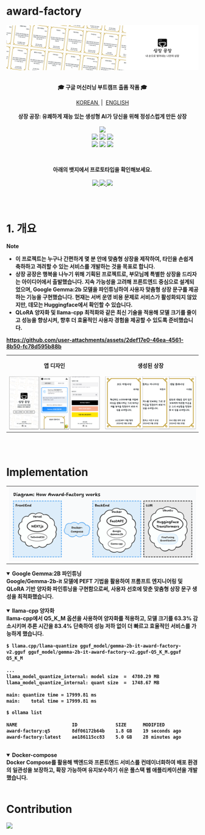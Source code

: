 # award-factory

<img src="./src/banner_notion.png"/>

<p align="center">
  <br/>
  <strong>🎓 구글 머신러닝 부트캠프 출품 작품 🎓</strong>
  <br/>
  <br/>
  <a href='https://github.com/ziweek/award-factory/blob/main/README_KO.md'>
    KOREAN
  </a>
  &nbsp;|&nbsp;
  <a href='https://github.com/ziweek/award-factory/blob/main/README.md'>
    ENGLISH
  </a>
  <br/>
  <br/>
  <strong>상장 공장: 유쾌하게 재능 있는 생성형 AI가 당신을 위해 정성스럽게 만든 상장</strong>
  <br/>
  <br/>
  <a href='https://paperswithcode.com/paper/gemma-open-models-based-on-gemini-research'>
    <img src="https://img.shields.io/badge/Paperswithcode-Gemma:%20Open%20Models%20Based on%20Gemini%20Research%20and%20Technology-25c2a0?style=flat-square"/>
  </a>
  <br/>
  <img src="https://img.shields.io/badge/Next.js-000000?style=flat-square&logo=nextdotjs&logoColor=white"/>
  <img src="https://img.shields.io/badge/PWA-5A0FC8?style=flat-square&logo=pwa&logoColor=white"/> 
  <img src="https://img.shields.io/badge/FastAPI-009688?style=flat-square&logo=fastapi&logoColor=white"/>
  <br/>
  <img src="https://img.shields.io/badge/Docker-2496ED?style=flat-square&logo=Docker&logoColor=white"/>
  <img src="https://img.shields.io/badge/Jenkins-D24939?style=flat-square&logo=jenkins&logoColor=white"/>
  <img src="https://img.shields.io/badge/AWS-232F3E?style=flat-square&logo=amazonwebservices&logoColor=white"/>
</p>
<br/>

<p align="center">  
  <strong>아래의 뱃지에서 프로토타입을 확인해보세요.<strong>
  <br/>
  <br/>
  <a href='https://award-factory.vercel.app'>
    <img src="https://img.shields.io/badge/Website-Vercel-000000?style=flat-square&logo=vercel&logoColor=white"/>
  </a>
  <a href='https://huggingface.co/ziweek/gemma-2b-it-award-factory'>
      <img src="https://img.shields.io/badge/Model-Hugging%20Face-FFD21E?style=flat-square&logo=huggingface&logoColor=white"/>
  </a>
  <a href='https://huggingface.co/datasets/ziweek/award-factory-citation'>
      <img src="https://img.shields.io/badge/Dataset-Hugging%20Face-FFD21E?style=flat-square&logo=huggingface&logoColor=white"/>
  </a>
</p>

<br/>
<br/>

# 1. 개요

> [!NOTE]
>
> - 이 프로젝트는 누구나 간편하게 몇 분 안에 맞춤형 상장을 제작하여, 타인을 손쉽게 축하하고 격려할 수 있는 서비스를 개발하는 것을 목표로 합니다.
> - 상장 공장은 행복을 나누기 위해 기획된 프로젝트로, 부모님께 특별한 상장을 드리자는 아이디어에서 출발했습니다. 지속 가능성을 고려해 프론트엔드 중심으로 설계되었으며, Google Gemma:2b 모델을 파인튜닝하여 사용자 맞춤형 상장 문구를 제공하는 기능을 구현했습니다. 현재는 서버 운영 비용 문제로 서비스가 활성화되지 않았지만, 데모는 Huggingface에서 확인할 수 있습니다.
> - QLoRA 양자화 및 llama-cpp 최적화와 같은 최신 기술을 적용해 모델 크기를 줄이고 성능을 향상시켜, 향후 더 효율적인 사용자 경험을 제공할 수 있도록 준비했습니다.

https://github.com/user-attachments/assets/2def17e0-46ea-4561-8b50-fc78d595b88b

<table>
    <tr>
    <td style="width:1/2;">
      <p align="center">앱 디자인</p>
    </td>
    <td style="width:1/2;">
      <p align="center">생성된 상장</p>
    </td>
  </tr>
  <tr>
    <td style="width:1/2;">
      <img src="./src/screenshots.png"/>
    </td>
    <td style="width:1/2;">
      <img src="./src/results.png"/>
    </td>
  </tr>
</table>
<br/>
<br/>

# Implementation

<table>
  <tr>
    <td style="width:1/2;">
      <img src="./src/diagram.png"/>
    </td>
  </tr>
</table>

<details open>  
 <summary><b>Google Gemma:2B 파인튜닝</b></summary>  
Google/Gemma-2b-it 모델에 PEFT 기법을 활용하여 프롬프트 엔지니어링 및 QLoRA 기반 양자화 파인튜닝을 구현함으로써, 사용자 선호에 맞춘 맞춤형 상장 문구 생성을 최적화했습니다.  
</details>  
<br/>

<details open>  
 <summary><b>llama-cpp 양자화</b></summary>  
llama-cpp에서 Q5_K_M 옵션을 사용하여 양자화를 적용하고, 모델 크기를 63.3% 감소시키며 추론 시간을 83.4% 단축하여 성능 저하 없이 더 빠르고 효율적인 서비스를 가능하게 했습니다.

<br/>

```
$ llama.cpp/llama-quantize gguf_model/gemma-2b-it-award-factory-v2.gguf gguf_model/gemma-2b-it-award-factory-v2.gguf-Q5_K_M.gguf Q5_K_M

...
llama_model_quantize_internal: model size  =  4780.29 MB
llama_model_quantize_internal: quant size  =  1748.67 MB

main: quantize time = 17999.81 ms
main:    total time = 17999.81 ms
```

```
$ ollama list

NAME                    ID              SIZE      MODIFIED
award-factory:q5        8df06172b64b    1.8 GB    19 seconds ago
award-factory:latest    ae186115cc83    5.0 GB    28 minutes ago
```

</details>
<br/>

<details open>  
 <summary><b>Docker-compose</b></summary>  
Docker Compose를 활용해 백엔드와 프론트엔드 서비스를 컨테이너화하여 배포 환경의 일관성을 보장하고, 확장 가능하며 유지보수하기 쉬운 풀스택 웹 애플리케이션을 개발했습니다.  
</details>  
<br/>

# Contribution

<a href="https://github.com/ziweek/award-factory/graphs/contributors">
  <img src="https://contrib.rocks/image?repo=ziweek/award-factory" />
</a>
